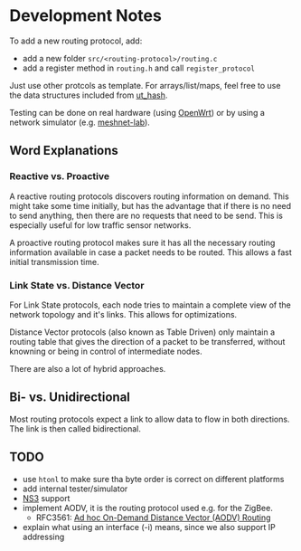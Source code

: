 # Development Notes

To add a new routing protocol, add:
- add a new folder `src/<routing-protocol>/routing.c`
- add a register method in `routing.h` and call `register_protocol`

Just use other protcols as template. For arrays/list/maps, feel free to use the data structures included from [ut_hash](https://troydhanson.github.io/uthash/).

Testing can be done on real hardware (using [OpenWrt](https://openwrt.org/)) or by using a network simulator (e.g. [meshnet-lab](https://github.com/mwarning/meshnet-lab)).

## Word Explanations

### Reactive vs. Proactive

A reactive routing protocols discovers routing information on demand. This might take some time initially, but has the advantage that if there is no need to send anything, then there are no requests that need to be send. This is especially useful for low traffic sensor networks.

A proactive routing protocol makes sure it has all the necessary routing information available in case a packet needs to be routed. This allows a fast initial transmission time.

### Link State vs. Distance Vector

For Link State protocols, each node tries to maintain a complete view of the network topology and it's links.
This allows for optimizations.

Distance Vector protocols (also known as Table Driven) only maintain a routing table that gives the direction of a packet to be transferred, without knowning or being in control of intermediate nodes.

There are also a lot of hybrid approaches.

## Bi- vs. Unidirectional

Most routing protocols expect a link to allow data to flow in both directions. The link is then called bidirectional.

## TODO

- use `htonl` to make sure tha byte order is correct on different platforms
- add internal tester/simulator
- [NS3](https://www.nsnam.org/) support
- implement AODV, it is the routing protocol used e.g. for the ZigBee.
  - RFC3561: [Ad hoc On-Demand Distance Vector (AODV) Routing](https://tools.ietf.org/html/rfc3561)
- explain what using an interface (-i) means, since we also support IP addressing
